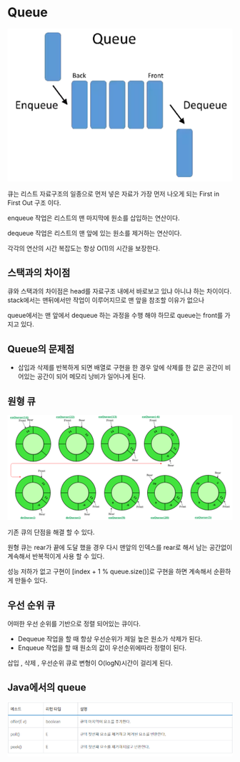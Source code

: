 # Queue

![img_7.png](img_7.png)

큐는 리스트 자료구조의 일종으로 먼저 넣은 자료가 가장 먼저 나오게 되는 First in First Out 구조 이다.

enqueue 작업은 리스트의 맨 마지막에 원소를 삽입하는 연산이다.

dequeue 작업은 리스트의 맨 앞에 있는 원소를 제거하는 연산이다.

각각의 연산의 시간 복잡도는 항상 O(1)의 시간을 보장한다.

## 스택과의 차이점

큐와 스택과의 차이점은 head를 자료구조 내에서 바로보고 있냐 아니냐 하는 차이이다.
stack에서는 맨뒤에서만 작업이 이루어지므로 맨 앞을 참조할 이유가 없으나

queue에서는 맨 앞에서 dequeue 하는 과정을 수행 해야 하므로 queue는 front를 가지고 있다.

## Queue의 문제점
- 삽입과 삭제를 반복하게 되면 배열로 구현을 한 경우 앞에 삭제를 한 값은 공간이 비어있는 공간이 되어 메모리 낭비가 일어나게 된다.

## 원형 큐

![img_8.png](img_8.png)

기존 큐의 단점을 해결 할 수 있다.

원형 큐는 rear가 끝에 도달 했을 경우 다시 맨앞의 인덱스를 rear로 해서 남는 공간없이 계속해서 반복적이게 사용 할 수 있다.

성능 저하가 없고 구현이 [index + 1 % queue.size()]로 구현을 하면 계속해서 순환하게 만들수 있다.


## 우선 순위 큐

어떠한 우선 순위를 기반으로 정렬 되어있는 큐이다.

- Dequeue 작업을 할 때 항상 우선순위가 제일 높은 원소가 삭제가 된다.
- Enqueue 작업을 할 때 원소의 값이 우선순위에따라 정렬이 된다.

삽입 , 삭제 , 우선순위 큐로 변형이 O(logN)시간이 걸리게 된다.


## Java에서의 queue

![img_9.png](img_9.png)